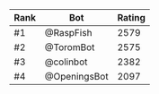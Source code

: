 Rank|Bot|Rating
---|---|---
#1|@RaspFish|2579
#2|@ToromBot|2575
#3|@colinbot|2382
#4|@OpeningsBot|2097
